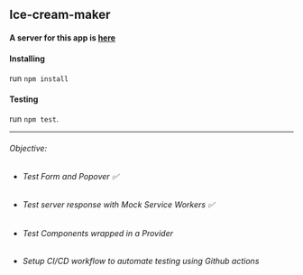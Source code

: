 ## Ice-cream-maker

#### A server for this app is [here](https://github.com/VodeniZeko/yum-back)

#### Installing

run `npm install`

#### Testing

run `npm test`.

---

###### Objective:

- ###### Test Form and Popover ✅

- ###### Test server response with Mock Service Workers ✅

- ###### Test Components wrapped in a Provider

- ###### Setup CI/CD workflow to automate testing using Github actions

